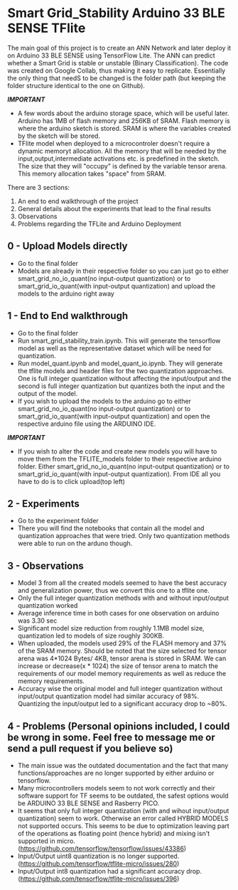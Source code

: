 # Smart Grid_Stability Arduino 33 BLE SENSE TFlite

The main goal of this project is to create an ANN Network and later deploy it on Arduino 33 BLE SENSE using TensorFlow Lite. The ANN can predict whether a Smart Grid is stable or unstable (Binary Classification). The code was created on Google Collab, thus making it easy to replicate. Essentially the only thing that needS to be changed is the folder path (but keeping the folder structure identical to the one on Github).

***IMPORTANT***
- A few words about the arduino storage space, which will be useful later. Arduino has 1MB of flash memory and 256KB of SRAM. Flash memory is where the arduino sketch is stored. SRAM is where the variables created by the sketch will be stored.
- TFlite model when deployed to a microcontroler doesn't require a dynamic memoryt allocation. All the memory that will be needed by the input,output,intermediate activations etc. is predefined in the sketch. The size that they will "occupy" is defined by the variable tensor arena. This memory allocation takes "space" from SRAM.

There are 3 sections:

1. An end to end walkthrough of the project
2. General details about the experiments that lead to the final results
3. Observations
4. Problems regarding the TFLite and Arduino Deployment

## 0 - Upload Models directly
- Go to the final folder
- Models are already in their respective folder so you can just go to either smart_grid_no_io_quant(no input-output quantization) or to smart_grid_io_quant(with input-output quantization) and upload the models to the arduino right away

## 1 - End to End walkthrough

- Go to the final folder
- Run smart_grid_stability_train.ipynb. This will generate the tensorflow model as well as the representative dataset which will be need for quantization.
- Run model_quant.ipynb and model_quant_io.ipynb. They will generate the tflite models and header files for the two quantization approaches. One is full integer quantization without affecting the input/output and the second is full integer quantization but quantizes both the input and the output of the model.
- If you wish to upload the models to the arduino go to either smart_grid_no_io_quant(no input-output quantization) or to smart_grid_io_quant(with input-output quantization) and open the respective arduino file using the ARDUINO IDE. 

***IMPORTANT***
- If you wish to alter the code and create new models you will have to move them from the TFLITE_models folder to their respective arduino folder. Either smart_grid_no_io_quant(no input-output quantization) or to smart_grid_io_quant(with input-output quantization). From IDE all you have to do is to click upload(top left)


## 2 - Experiments

- Go to the experiment folder
- There you will find the notebooks that contain all the model and quantization approaches that were tried. Only two quantization methods were able to run on the arduno though.

## 3 - Observations
- Model 3 from all the created models seemed to have the best accuracy and generalization power, thus we convert this one to a tflite one.
- Only the full integer quantization methods with and without input/output quantization worked
- Average inference time in both cases for one observation on arduino was 3.30 sec
- Significant model size reduction from roughly 1.1MB model size, quantization led to models of size roughly 300KB.
- When uploaded, the models used 29% of the FLASH memory and 37% of the SRAM memory. Should be noted that the size selected for tensor arena was 4*1024 Bytes/ 4KB, tensor arena is stored in SRAM. We can increase or decrease(x * 1024) the size of tensor arena to match the requirements of our model memory requirements as well as reduce the memory requirements.
- Accuracy wise the original model and full integer quantization without input/output quantization model had similar accuracy of 98%. Quantizing the input/output led to a significant accuracy drop to ~80%.

## 4 - Problems (Personal opinions included, I could be wrong in some. Feel free to message me or send a pull request if you believe so)

- The main issue was the outdated documentation and the fact that many functions/approaches are no longer supported by either arduino or tensorflow.
- Many microcontrollers models seem to not work correctly and their software support for TF seems to be outdated, the safest options would be ARDUINO 33 BLE SENSE and Rasberry PICO.
- It seems that only full integer quantization (with and wihout input/output quantization) seem to work. Otherwise an error called HYBRID MODELS not supported occurs. This seems to be due to optimization leaving part of the operations as floating point (hence hybrid) and mixing isn't supported in micro.
(https://github.com/tensorflow/tensorflow/issues/43386)
- Input/Output uint8 quantization is no longer supported.
(https://github.com/tensorflow/tflite-micro/issues/280)
- Input/Output int8 quantization had a significant accuracy drop.
(https://github.com/tensorflow/tflite-micro/issues/396)
